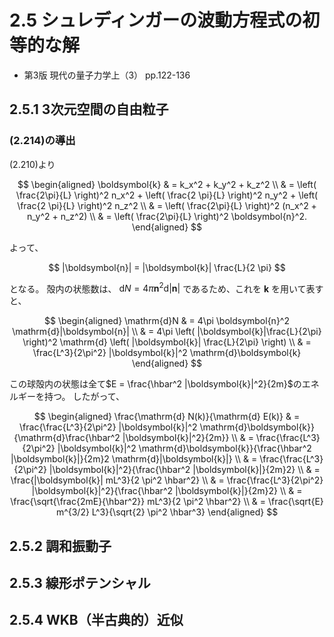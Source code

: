 <script type="text/javascript" async src="https://cdnjs.cloudflare.com/ajax/libs/mathjax/3.2.2/es5/tex-mml-chtml.min.js">
</script>
<script type="text/x-mathjax-config">
 MathJax.Hub.Config({
 tex2jax: {
 inlineMath: [['$', '$'] ],
 displayMath: [ ['$$','$$'], ["\\[","\\]"] ]
 }
 });
</script>

# 2.5 シュレディンガーの波動方程式の初等的な解

- 第3版 現代の量子力学上（3） pp.122-136

## 2.5.1 3次元空間の自由粒子

### (2.214)の導出

(2.210)より

$$
\begin{aligned}
    \boldsymbol{k}
    & = k_x^2 + k_y^2 + k_z^2 \\
    & = \left( \frac{2\pi}{L} \right)^2 n_x^2 + \left( \frac{2 \pi}{L} \right)^2 n_y^2 + \left( \frac{2 \pi}{L} \right)^2 n_z^2 \\
    & = \left( \frac{2\pi}{L} \right)^2 (n_x^2 + n_y^2 + n_z^2) \\
    & = \left( \frac{2\pi}{L} \right)^2 \boldsymbol{n}^2.
\end{aligned}
$$

よって、

$$
|\boldsymbol{n}| = |\boldsymbol{k}| \frac{L}{2 \pi}
$$

となる。
殻内の状態数は、 $\mathrm{d}N = 4 \pi \boldsymbol{n}^2 \mathrm{d}|\boldsymbol{n}|$ であるため、これを $\boldsymbol{k}$ を用いて表すと、

$$
\begin{aligned}
    \mathrm{d}N
    & = 4\pi \boldsymbol{n}^2 \mathrm{d}|\boldsymbol{n}| \\
    & = 4\pi \left( |\boldsymbol{k}|\frac{L}{2\pi} \right)^2 \mathrm{d} \left( |\boldsymbol{k}| \frac{L}{2\pi} \right) \\
    & = \frac{L^3}{2\pi^2} |\boldsymbol{k}|^2 \mathrm{d}\boldsymbol{k}
\end{aligned}
$$

この球殻内の状態は全て$E = \frac{\hbar^2 |\boldsymbol{k}|^2}{2m}$のエネルギーを持つ。
したがって、

$$
\begin{aligned}
    \frac{\mathrm{d} N(k)}{\mathrm{d} E(k)}
    & = \frac{\frac{L^3}{2\pi^2} |\boldsymbol{k}|^2 \mathrm{d}\boldsymbol{k}}{\mathrm{d}\frac{\hbar^2 |\boldsymbol{k}|^2}{2m}} \\
    & = \frac{\frac{L^3}{2\pi^2} |\boldsymbol{k}|^2 \mathrm{d}\boldsymbol{k}}{\frac{\hbar^2 |\boldsymbol{k}|}{2m}2 \mathrm{d}|\boldsymbol{k}|} \\
    & = \frac{\frac{L^3}{2\pi^2} |\boldsymbol{k}|^2}{\frac{\hbar^2 |\boldsymbol{k}|}{2m}2} \\
    & = \frac{|\boldsymbol{k}| mL^3}{2 \pi^2 \hbar^2} \\
    & = \frac{\frac{L^3}{2\pi^2} |\boldsymbol{k}|^2}{\frac{\hbar^2 |\boldsymbol{k}|}{2m}2} \\
    & = \frac{\sqrt{\frac{2mE}{\hbar^2}} mL^3}{2 \pi^2 \hbar^2} \\
    & = \frac{\sqrt{E} m^{3/2} L^3}{\sqrt{2} \pi^2 \hbar^3}
\end{aligned}
$$

## 2.5.2 調和振動子

## 2.5.3 線形ポテンシャル

## 2.5.4 WKB（半古典的）近似
